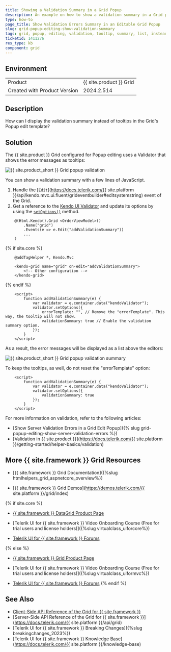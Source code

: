 ```yaml
---
title: Showing a Validation Summary in a Grid Popup
description: An example on how to show a validation summary in a Grid popup template instead of tooltips when working with the {{ site.product }} Grid
type: how-to
page_title: Show Validation Errors Summary in an Editable Grid Popup
slug: grid-popup-editing-show-validation-summary
tags: grid, popup, editing, validation, tooltip, summary, list, instead, remove
ticketid: 1411276
res_type: kb
component: grid
---
```


## Environment

<table>
 <tr>
  <td>Product</td>
  <td>{{ site.product }} Grid</td>
 </tr>
 <tr>
  <td>Created with Product Version</td>
  <td>2024.2.514</td>
 </tr>
</table>

## Description

How can I display the validation summary instead of tooltips in the Grid's Popup edit template?

## Solution

The {{ site.product }} Grid configured for Popup editing uses a Validator that shows the error messages as tooltips:

![{{ site.product_short }} Grid popup validation](images/edit-popup-validation.png)

You can show a validation summary with a few lines of JavaScript.

1. Handle the [`Edit`](https://docs.telerik.com/{{ site.platform }}/api/kendo.mvc.ui.fluent/grideventbuilder#editsystemstring) event of the Grid.
1. Get a reference to the [Kendo UI Validator](https://docs.telerik.com/kendo-ui/controls/validator/overview) and update its options by using the [`setOptions()`](https://docs.telerik.com/kendo-ui/api/javascript/ui/validator/methods/setoptions) method.

```HtmlHelper
    @(Html.Kendo().Grid <OrderViewModel>()
        .Name("grid")
        .Events(e => e.Edit("addValidationSummary"))
        ...
    )
```
{% if site.core %}
```TagHelper
    @addTagHelper *, Kendo.Mvc

    <kendo-grid name="grid" on-edit="addValidationSummary">
        <!-- Other configuration -->
    </kendo-grid>
```
{% endif %}
```JS scripts
    <script>
        function addValidationSummary(e) {
            var validator = e.container.data("kendoValidator");
            validator.setOptions({
                errorTemplate: "", // Remove the "errorTemplate". This way, the tooltip will not show.
                validationSummary: true // Enable the validation summary option.
            });
        }
    </script>
```

As a result, the error messages will be displayed as a list above the editors:

![{{ site.product_short }} Grid popup validation summary](images/edit-popup-validation-summary.png)

To keep the tooltips, as well, do not reset the "errorTemplate" option:

```JS scripts
    <script>
        function addValidationSummary(e) {
            var validator = e.container.data("kendoValidator");
            validator.setOptions({
                validationSummary: true
            });
        }
    </script>
```

For more information on validation, refer to the following articles:

* [Show Server Validation Errors in a Grid Edit Popup]({% slug grid-popup-editing-show-server-validation-errors %})
* [Validation in {{ site.product }}](https://docs.telerik.com/{{ site.platform }}/getting-started/helper-basics/validation)

## More {{ site.framework }} Grid Resources

* [{{ site.framework }} Grid Documentation]({%slug htmlhelpers_grid_aspnetcore_overview%})

* [{{ site.framework }} Grid Demos](https://demos.telerik.com/{{ site.platform }}/grid/index)

{% if site.core %}
* [{{ site.framework }} DataGrid Product Page](https://www.telerik.com/aspnet-core-ui/grid)

* [Telerik UI for {{ site.framework }} Video Onboarding Course (Free for trial users and license holders)]({%slug virtualclass_uiforcore%})

* [Telerik UI for {{ site.framework }} Forums](https://www.telerik.com/forums/aspnet-core-ui)

{% else %}
* [{{ site.framework }} Grid Product Page](https://www.telerik.com/aspnet-mvc/grid)

* [Telerik UI for {{ site.framework }} Video Onboarding Course (Free for trial users and license holders)]({%slug virtualclass_uiformvc%})

* [Telerik UI for {{ site.framework }} Forums](https://www.telerik.com/forums/aspnet-mvc)
{% endif %}

## See Also

* [Client-Side API Reference of the Grid for {{ site.framework }}](https://docs.telerik.com/kendo-ui/api/javascript/ui/grid)
* [Server-Side API Reference of the Grid for {{ site.framework }}](https://docs.telerik.com/{{ site.platform }}/api/grid)
* [Telerik UI for {{ site.framework }} Breaking Changes]({%slug breakingchanges_2023%})
* [Telerik UI for {{ site.framework }} Knowledge Base](https://docs.telerik.com/{{ site.platform }}/knowledge-base)
